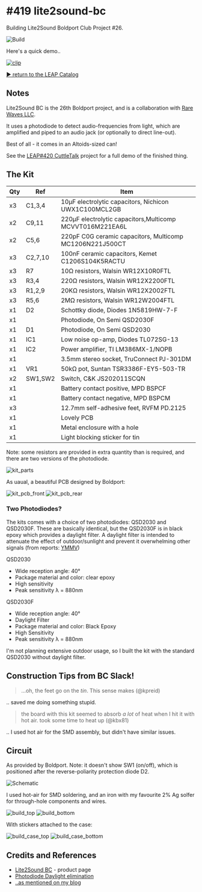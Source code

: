 # #419 lite2sound-bc

Building Lite2Sound Boldport Club Project #26.

![Build](./assets/lite2sound-bc_build.jpg?raw=true)

Here's a quick demo..

[![clip](http://img.youtube.com/vi/video_id/0.jpg)](http://www.youtube.com/watch?v=video_id)

[:arrow_forward: return to the LEAP Catalog](https://leap.tardate.com)

## Notes

Lite2Sound BC is the 26th Boldport project, and is a collaboration with [Rare Waves LLC](http://rarewaves.net/).

It uses a photodiode to detect audio-frequencies from light, which are amplified and piped to an audio jack (or optionally to direct line-out).

Best of all - it comes in an Altoids-sized can!

See the [LEAP#420 CuttleTalk](./CuttleTalk) project for a full demo of the finished thing.

## The Kit

| Qty | Ref      | Item                                                     |
|-----|----------|----------------------------------------------------------|
| x3  | C1,3,4   | 10µF electrolytic capacitors, Nichicon UWX1C100MCL2GB    |
| x2  | C9,11    | 220µF electrolytic capacitors,Multicomp MCVVT016M221EA6L |
| x2  | C5,6     | 220pF C0G ceramic capacitors, Multicomp MC1206N221J500CT |
| x3  | C2,7,10  | 100nF ceramic capacitors, Kemet C1206S104K5RACTU         |
| x3  | R7       | 10Ω resistors, Walsin WR12X10R0FTL                       |
| x3  | R3,4     | 220Ω resistors, Walsin WR12X2200FTL                      |
| x3  | R1,2,9   | 20KΩ resistors, Walsin WR12X2002FTL                      |
| x3  | R5,6     | 2MΩ resistors, Walsin WR12W2004FTL                       |
| x1  | D2       | Schottky diode, Diodes 1N5819HW-7-F                      |
| x1  |          | Photodiode, On Semi QSD2030F                             |
| x1  | D1       | Photodiode, On Semi QSD2030                              |
| x1  | IC1      | Low noise op-amp, Diodes TL072SG-13                      |
| x1  | IC2      | Power amplifier, TI LM386MX-1/NOPB                       |
| x1  |          | 3.5mm stereo socket, TruConnect PJ-301DM                 |
| x1  | VR1      | 50kΩ pot, Suntan TSR3386F-EY5-503-TR                     |
| x2  | SW1,SW2  | Switch, C&K JS202011SCQN                                 |
| x1  |          | Battery contact positive, MPD BSPCF                      |
| x1  |          | Battery contact negative, MPD BSPCM                      |
| x3  |          | 12.7mm self-adhesive feet, RVFM PD.2125                  |
| x1  |          | Lovely PCB                                               |
| x1  |          | Metal enclosure with a hole                              |
| x1  |          | Light blocking sticker for tin                           |

Note: some resistors are provided in extra quantity than is required, and there are
two versions of the photodiode.


![kit_parts](./assets/kit_parts.jpg?raw=true)

As uaual, a beautiful PCB designed by Boldport:

![kit_pcb_front](./assets/kit_pcb_front.jpg?raw=true)
![kit_pcb_rear](./assets/kit_pcb_rear.jpg?raw=true)


### Two Photodiodes?

The kits comes with a choice of two photodiodes: QSD2030 and QSD2030F.
These are basically identical, but the QSD2030F is in black epoxy which provides a daylight filter.
A daylight filter is intended to attenuate the effect of outdoor/sunlight and prevent it overwhelming
other signals (from reports: [YMMV](https://www.electronicspoint.com/threads/photodiode-daylight-elimination.259609/))

QSD2030

* Wide reception angle: 40°
* Package material and color: clear epoxy
* High sensitivity
* Peak sensitivity λ = 880nm

QSD2030F

* Wide reception angle: 40°
* Daylight Filter
* Package material and color: Black Epoxy
* High Sensitivity
* Peak sensitivity λ = 880nm

I'm not planning extensive outdoor usage, so I built the kit with the standard QSD2030 without daylight filter.



## Construction Tips from BC Slack!

> …oh, the feet go on the _tin_. This sense makes (@kpreid)

.. saved me doing something stupid.


> the board with this kit seemed to absorb _a lot_ of heat when I hit it with hot air. took some time to heat up (@kbx81)

.. I used hot air for the SMD assembly, but didn't have similar issues.


## Circuit

As provided by Boldport. Note: it doesn't show SW1 (on/off), which is positioned after
the reverse-poliarity protection diode D2.

![Schematic](https://static1.squarespace.com/static/539604e8e4b0d1f9ffe9ff0b/t/5b17a53570a6ad549b443918/1530529918270/Lite2Sound_BC_schematic.png?format=2500w)

I used hot-air for SMD soldering, and an iron with my favourite 2% Ag solfer for through-hole components and wires.

![build_top](./assets/build_top.jpg?raw=true)
![build_bottom](./assets/build_bottom.jpg?raw=true)

With stickers attached to the case:

![build_case_top](./assets/build_case_top.jpg?raw=true)
![build_case_bottom](./assets/build_case_bottom.jpg?raw=true)


## Credits and References
* [Lite2Sound BC](https://www.boldport.com/products/lite2sound-bc) - product page
* [Photodiode Daylight elimination](https://www.electronicspoint.com/threads/photodiode-daylight-elimination.259609/)
* [..as mentioned on my blog](https://blog.tardate.com/2018/10/leap419-boldport-lite2sound.html)
